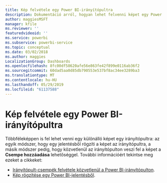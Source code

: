 ```yaml
---
title: Kép felvétele egy Power BI-irányítópultra
description: Dokumentáció arról, hogyan lehet felvenni képet egy Power BI-irányítópultra.
author: maggiesMSFT
manager: kfile
ms.reviewer: ''
featuredvideoid: ''
ms.service: powerbi
ms.subservice: powerbi-service
ms.topic: conceptual
ms.date: 03/02/2018
ms.author: maggies
LocalizationGroup: Dashboards
ms.openlocfilehash: 8fc00df58620afe56e863fe42f899e0116ab36f2
ms.sourcegitcommit: 60dad5aa0d85db790553e537bf8ac34ee3289ba3
ms.translationtype: MT
ms.contentlocale: hu-HU
ms.lasthandoff: 05/29/2019
ms.locfileid: "61137588"
---
```

# <a name="add-an-image-to-a-power-bi-dashboard"></a>Kép felvétele egy Power BI-irányítópultra
Többféleképpen is fel lehet venni egy különálló képet egy irányítópultra: az egyik módszer, hogy egy jelentésből rögzíti a képet az irányítópultra, a másik módszer pedig, hogy közvetlenül az irányítópulton veszi fel a képet a **Csempe hozzáadása** lehetőséggel.  További információért tekintse meg ezeket a cikkeket:

* [Irányítópult-csempék felvétele közvetlenül a Power BI-irányítópulton](service-dashboard-add-widget.md).
* [Kép rögzítése egy Power BI-jelentésből](service-dashboard-pin-tile-from-report.md).

